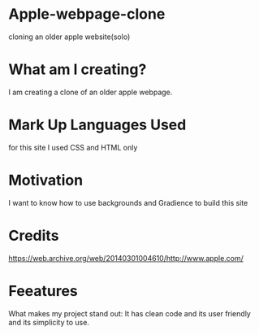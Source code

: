 # Apple-webpage-clone
cloning an older apple website(solo)
# What am I creating?
I am creating a clone of an older apple webpage.

# Mark Up Languages Used
for this site I used CSS and HTML only

# Motivation
I want to know how to use backgrounds and Gradience to build this site

# Credits
https://web.archive.org/web/20140301004610/http://www.apple.com/

# Feeatures
What makes my project stand out:
It has clean code and its user friendly and its simplicity to use.
